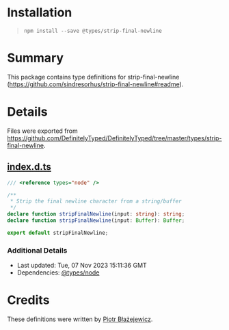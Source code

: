 # Installation
> `npm install --save @types/strip-final-newline`

# Summary
This package contains type definitions for strip-final-newline (https://github.com/sindresorhus/strip-final-newline#readme).

# Details
Files were exported from https://github.com/DefinitelyTyped/DefinitelyTyped/tree/master/types/strip-final-newline.
## [index.d.ts](https://github.com/DefinitelyTyped/DefinitelyTyped/tree/master/types/strip-final-newline/index.d.ts)
````ts
/// <reference types="node" />

/**
 * Strip the final newline character from a string/buffer
 */
declare function stripFinalNewline(input: string): string;
declare function stripFinalNewline(input: Buffer): Buffer;

export default stripFinalNewline;

````

### Additional Details
 * Last updated: Tue, 07 Nov 2023 15:11:36 GMT
 * Dependencies: [@types/node](https://npmjs.com/package/@types/node)

# Credits
These definitions were written by [Piotr Błażejewicz](https://github.com/peterblazejewicz).
